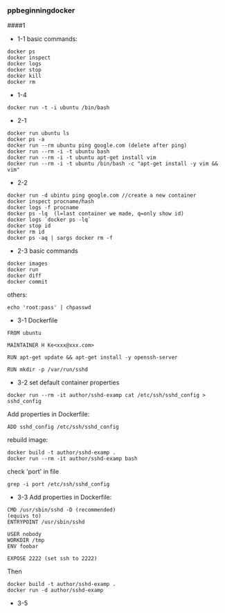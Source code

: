 ### ppbeginningdocker
####1
- 1-1
basic commands:
```
docker ps
docker inspect
docker logs
docker stop
docker kill
docker rm
```

- 1-4
```
docker run -t -i ubuntu /bin/bash
```

- 2-1
```
docker run ubuntu ls
docker ps -a
docker run --rm ubuntu ping google.com (delete after ping)
docker run --rm -i -t ubuntu bash
docker run --rm -i -t ubuntu apt-get install vim
docker run --rm -i -t ubuntu /bin/bash -c "apt-get install -y vim && vim"
```
- 2-2
```
docker run -d ubintu ping google.com //create a new container
docker inspect procname/hash
docker logs -f procname
docker ps -lq  (l=last container we made, q=only show id)
docker logs `docker ps -lq`
docker stop id
docker rm id
docker ps -aq | sargs docker rm -f
```
- 2-3
basic commands
```
docker images
docker run
docker diff
docker commit
```

others:
```
echo 'root:pass' | chpasswd
```

- 3-1
Dockerfile
```
FROM ubuntu

MAINTAINER H Ke<xxx@xxx.com>

RUN apt-get update && apt-get install -y openssh-server

RUN mkdir -p /var/run/sshd
```
- 3-2
set default container properties
```
docker run --rm -it author/sshd-examp cat /etc/ssh/sshd_config > sshd_config
```
Add properties in Dockerfile:
```
ADD sshd_config /etc/ssh/sshd_config
```
rebuild image:
```
docker build -t author/sshd-examp .
docker run --rm -it author/sshd-examp bash
```
check 'port' in file
```
grep -i port /etc/ssh/sshd_config
```
- 3-3
Add properties in Dockerfile:
```
CMD /usr/sbin/sshd -D (recommended)
(equivs to)
ENTRYPOINT /usr/sbin/sshd

USER nobody
WORKDIR /tmp
ENV foobar

EXPOSE 2222 (set ssh to 2222)
```
Then
```
docker build -t author/sshd-examp .
docker run -d author/sshd-examp
```

- 3-5


